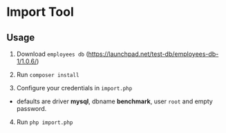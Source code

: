 # Import Tool

## Usage

1. Download `employees db` (https://launchpad.net/test-db/employees-db-1/1.0.6/)

2. Run `composer install`

3. Configure your credentials in `import.php`
 - defaults are driver **mysql**, dbname **benchmark**, user `root` and empty password.

4. Run `php import.php` 